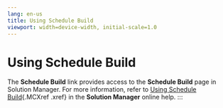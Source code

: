 ```yaml
---
lang: en-us
title: Using Schedule Build
viewport: width=device-width, initial-scale=1.0
---
```


#  Using Schedule Build

The **Schedule Build** link provides access to the **Schedule Build**
page in Solution Manager. For more information, refer to [Using Schedule Build](../Solution-Manager/Using-Schedule-Build.md){.MCXref
.xref} in the **Solution Manager** online help.
:::

 


